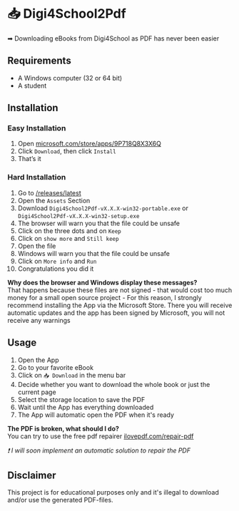 # 📥 Digi4School2Pdf
➡ Downloading eBooks from Digi4School as PDF has never been easier

## Requirements
- A Windows computer (32 or 64 bit)
- A student

## Installation
### Easy Installation
1. Open [microsoft.com/store/apps/9P718Q8X3X6Q](https://www.microsoft.com/store/apps/9P718Q8X3X6Q)
2. Click `Download`, then click `Install`
3. That’s it

### Hard Installation
1. Go to [/releases/latest](https://github.com/hampoelz/Digi4School2Pdf/releases/latest)
2. Open the `Assets` Section
3. Download `Digi4School2Pdf-vX.X.X-win32-portable.exe` or `Digi4School2Pdf-vX.X.X-win32-setup.exe`
4. The browser will warn you that the file could be unsafe
5. Click on the three dots and on `Keep`
6. Click on `show more` and `Still keep`
7. Open the file
8. Windows will warn you that the file could be unsafe
9. Click on `More info` and `Run`
10. Congratulations you did it

__Why does the browser and Windows display these messages?__  
That happens because these files are not signed - that would cost too much money for a small open source project - For this reason, I strongly recommend installing the App via the Microsoft Store. There you will receive automatic updates and the app has been signed by Microsoft, you will not receive any warnings

## Usage
1. Open the App
2. Go to your favorite eBook
3. Click on `📥 Download` in the menu bar
4. Decide whether you want to download the whole book or just the current page
5. Select the storage location to save the PDF
6. Wait until the App has everything downloaded
7. The App will automatic open the PDF when it's ready

__The PDF is broken, what should I do?__  
You can try to use the free pdf repairer [ilovepdf.com/repair-pdf](https://www.ilovepdf.com/repair-pdf)

_*❗ I will soon implement an automatic solution to repair the PDF*_

## Disclaimer
This project is for educational purposes only and it's illegal to download and/or use the generated PDF-files.
